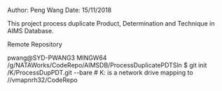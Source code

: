 Author: Peng Wang
Date: 15/11/2018

This project process duplicate Product, Determination and Technique in AIMS Database.

Remote Repository

pwang@SYD-PWANG3 MINGW64 /g/NATAWorks/CodeRepo/AIMSDB/ProcessDuplicatePDTSln
$ git init /K/ProcessDupPDT.git --bare  # K: is a network drive mapping to //vmapnrh32/CodeRepo


